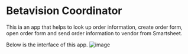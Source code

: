 # Betavision Coordinator

This ia an app that helps to look up order information, create order form, open order form and send order information to vendor from Smartsheet.

Below is the interface of this app.
![image](https://user-images.githubusercontent.com/43123463/111574555-f106c280-8769-11eb-9f5e-e8838771ea87.png)
